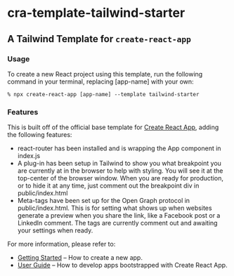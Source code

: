 # cra-template-tailwind-starter

## A Tailwind Template for `create-react-app`

### Usage

To create a new React project using this template, run the following command in your terminal, replacing [app-name] with your own:

```
% npx create-react-app [app-name] --template tailwind-starter
```

### Features

This is built off of the official base template for [Create React App](https://github.com/facebook/create-react-app), adding the following features:

- react-router has been installed and is wrapping the App component in index.js
- A plug-in has been setup in Tailwind to show you what breakpoint you are currently at in the browser to help with styling. You will see it at the top-center of the browser window. When you are ready for production, or to hide it at any time, just comment out the breakpoint div in public/index.html
- Meta-tags have been set up for the Open Graph protocol in public/index.html. This is for setting what shows up when websites generate a preview when you share the link, like a Facebook post or a LinkedIn comment. The tags are currently comment out and awaiting your settings when ready.

For more information, please refer to:

- [Getting Started](https://create-react-app.dev/docs/getting-started) – How to create a new app.
- [User Guide](https://create-react-app.dev) – How to develop apps bootstrapped with Create React App.
